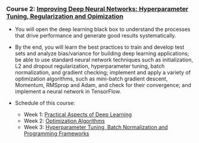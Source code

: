 ### Course 2: [Improving Deep Neural Networks: Hyperparameter Tuning, Regularization and Opimization](https://www.coursera.org/learn/deep-neural-network)
* You will open the deep learning black box to understand the processes that drive performance and generate good results systematically. 

* By the end, you will learn the best practices to train and develop test sets and analyze bias/variance for building deep learning applications; be able to use standard neural network techniques such as initialization, L2 and dropout regularization, hyperparameter tuning, batch normalization, and gradient checking; implement and apply a variety of optimization algorithms, such as mini-batch gradient descent, Momentum, RMSprop and Adam, and check for their convergence; and implement a neural network in TensorFlow.

* Schedule of this course:
  * Week 1: [Practical Aspects of Deep Learning](https://github.com/yifang-psu/Coursera_AI_ML_Courses/tree/main/Deep_Learning/NeuralNetworks_and_DeepLearning/Week_1)
  * Week 2: [Optimization Algorithms](https://github.com/yifang-psu/Coursera_AI_ML_Courses/tree/main/Deep_Learning/NeuralNetworks_and_DeepLearning/Week_2)
  * Week 3: [Hyperparameter Tuning, Batch Normalization and Programming Frameworks](https://github.com/yifang-psu/Coursera_AI_ML_Courses/tree/main/Deep_Learning/NeuralNetworks_and_DeepLearning/Week_3)
 
